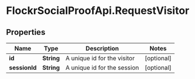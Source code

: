 # FlockrSocialProofApi.RequestVisitor

## Properties
Name | Type | Description | Notes
------------ | ------------- | ------------- | -------------
**id** | **String** | A unique id for the visitor | [optional] 
**sessionId** | **String** | A unique id for the session | [optional] 
